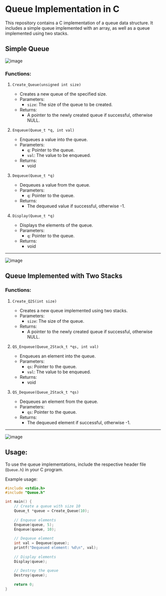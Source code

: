 
# Queue Implementation in C

This repository contains a C implementation of a queue data structure. It includes a simple queue implemented with an array, as well as a queue implemented using two stacks.

## Simple Queue 

![image](https://github.com/NaderMohamed325/IEEE--Task/assets/112278447/c7a82481-3854-4a53-8946-4026fa9cfccf)


### Functions:

1. `Create_Queue(unsigned int size)`
   - Creates a new queue of the specified size.
   - Parameters:
     - `size`: The size of the queue to be created.
   - Returns:
     - A pointer to the newly created queue if successful, otherwise NULL.

2. `Enqueue(Queue_t *q, int val)`
   - Enqueues a value into the queue.
   - Parameters:
     - `q`: Pointer to the queue.
     - `val`: The value to be enqueued.
   - Returns:
     - void

3. `Dequeue(Queue_t *q)`
   - Dequeues a value from the queue.
   - Parameters:
     - `q`: Pointer to the queue.
   - Returns:
     - The dequeued value if successful, otherwise -1.

4. `Display(Queue_t *q)`
   - Displays the elements of the queue.
   - Parameters:
     - `q`: Pointer to the queue.
   - Returns:
     - void
---
![image](https://github.com/NaderMohamed325/IEEE--Task/assets/112278447/2072c060-097e-44ae-80d4-c77421ceb27d)

     

## Queue Implemented with Two Stacks 

### Functions:

1. `Create_Q2S(int size)`
   - Creates a new queue implemented using two stacks.
   - Parameters:
     - `size`: The size of the queue.
   - Returns:
     - A pointer to the newly created queue if successful, otherwise NULL.

2. `QS_Enqueue(Queue_2Stack_t *qs, int val)`
   - Enqueues an element into the queue.
   - Parameters:
     - `qs`: Pointer to the queue.
     - `val`: The value to be enqueued.
   - Returns:
     - void

3. `QS_Dequeue(Queue_2Stack_t *qs)`
   - Dequeues an element from the queue.
   - Parameters:
     - `qs`: Pointer to the queue.
   - Returns:
     - The dequeued element if successful, otherwise -1.

---
![image](https://github.com/NaderMohamed325/IEEE--Task/assets/112278447/7167644d-296e-4e01-96e3-43ba65dbeb67)

## Usage:

To use the queue implementations, include the respective header file (`Queue.h`) in your C program.

Example usage:
```c
#include <stdio.h>
#include "Queue.h"

int main() {
    // Create a queue with size 10
    Queue_t *queue = Create_Queue(10);
    
    // Enqueue elements
    Enqueue(queue, 5);
    Enqueue(queue, 10);
    
    // Dequeue element
    int val = Dequeue(queue);
    printf("Dequeued element: %d\n", val);
    
    // Display elements
    Display(queue);
    
    // Destroy the queue
    Destroy(queue);
    
    return 0;
}
```

